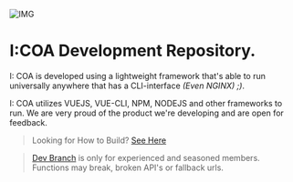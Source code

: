 ![IMG](https://github.com/Indiana-Crossroads-Of-America/website/actions/workflows/node.js.yml/badge.svg)
# I:COA Development Repository.

I: COA is developed using a lightweight framework that's able to run universally anywhere that has a CLI-interface *(Even NGINX) ;)*.

I: COA utilizes VUEJS, VUE-CLI, NPM, NODEJS and other frameworks to run. We are very proud of the product we're developing and are open for feedback.



> Looking for How to Build? [See Here](https://github.com/Indiana-Crossroads-Of-America/indiana-crossroads-of-america/wiki)

> [Dev Branch](https://github.com/Indiana-Crossroads-Of-America/website/tree/development) is only for experienced and seasoned members. Functions may break, broken API's or fallback urls. 
